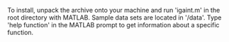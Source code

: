 To install, unpack the archive onto your machine and run 'igaint.m' in the root directory with MATLAB. Sample data sets are located in '/data'. Type 'help function' in the MATLAB prompt to get information about a specific function. 
